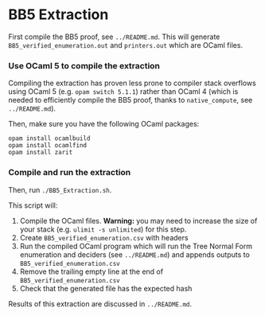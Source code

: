 # BB5 Extraction

First compile the BB5 proof, see `../README.md`. This will generate `BB5_verified_enumeration.out` and `printers.out` which are OCaml files.

### Use OCaml 5 to compile the extraction

Compiling the extraction has proven less prone to compiler stack overflows using OCaml 5 (e.g. `opam switch 5.1.1`) rather than OCaml 4 (which is needed to efficiently compile the BB5 proof, thanks to `native_compute`, see `../README.md`).

Then, make sure you have the following OCaml packages:

```
opam install ocamlbuild
opam install ocamlfind
opam install zarit
```

### Compile and run the extraction

Then, run `./BB5_Extraction.sh`.

This script will:

1. Compile the OCaml files. **Warning:** you may need to increase the size of your stack (e.g. `ulimit -s unlimited`) for this step.
2. Create `BB5_verified_enumeration.csv` with headers
3. Run the compiled OCaml program which will run the Tree Normal Form enumeration and deciders (see `../README.md`) and appends outputs to `BB5_verified_enumeration.csv`
4. Remove the trailing empty line at the end of `BB5_verified_enumeration.csv`
5. Check that the generated file has the expected hash

Results of this extraction are discussed in `../README.md`.